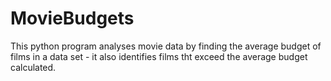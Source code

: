 # MovieBudgets
This python program analyses movie data by finding the average budget of films in a data set - it also identifies films tht exceed the average budget calculated.
